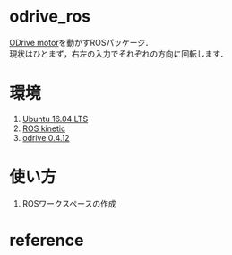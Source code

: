 # odrive_ros
[ODrive motor](https://odriverobotics.com/)を動かすROSパッケージ．  
現状はひとまず，右左の入力でそれぞれの方向に回転します．

# 環境
1. [Ubuntu 16.04 LTS](https://wiki.ubuntu.com/XenialXerus/ReleaseNotes/Ja#Ubuntu_16.04.2BMG4wwDCmMPMw7TD8MMk-)
2. [ROS kinetic](http://wiki.ros.org/ja/kinetic/Installation/Ubuntu)
3. [odrive 0.4.12](https://pypi.org/project/odrive/)

# 使い方
1. ROSワークスペースの作成


# reference


